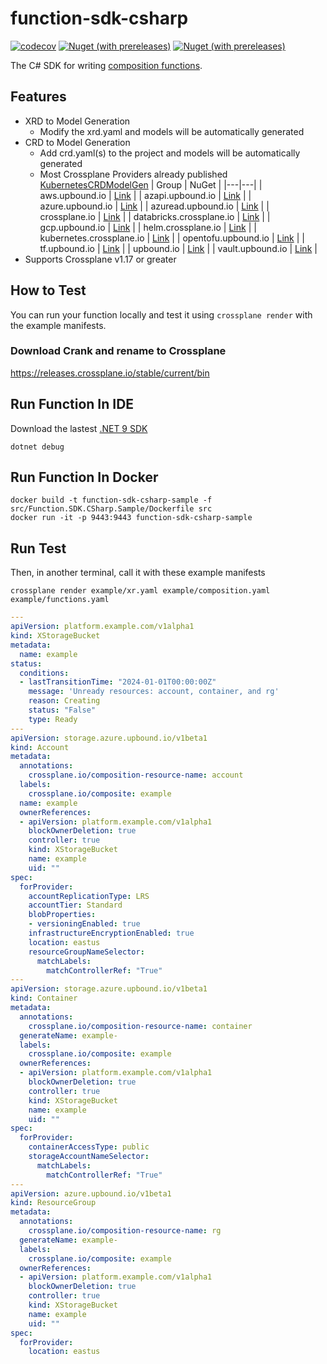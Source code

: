 # function-sdk-csharp
[![codecov](https://codecov.io/gh/IvanJosipovic/function-sdk-csharp/graph/badge.svg?token=Xzi1otVyUo)](https://codecov.io/gh/IvanJosipovic/function-sdk-csharp)
[![Nuget (with prereleases)](https://img.shields.io/nuget/vpre/Function.SDK.CSharp.svg?style=flat-square)](https://www.nuget.org/packages?q=Function.SDK.CSharp)
[![Nuget (with prereleases)](https://img.shields.io/nuget/dt/Function.SDK.CSharp.svg?style=flat-square)](https://www.nuget.org/packages?q=Function.SDK.CSharp)

The C# SDK for writing [composition functions](https://docs.crossplane.io/latest/composition/compositions/).

## Features
- XRD to Model Generation
  - Modify the xrd.yaml and models will be automatically generated
- CRD to Model Generation
  - Add crd.yaml(s) to the project and models will be automatically generated
  - Most Crossplane Providers already published [KubernetesCRDModelGen](https://github.com/IvanJosipovic/KubernetesCRDModelGen?tab=readme-ov-file#published-packages)
    | Group | NuGet |
    |---|---|
    | aws.upbound.io | [Link](https://www.nuget.org/packages/KubernetesCRDModelGen.Models.aws.upbound.io/) |
    | azapi.upbound.io | [Link](https://www.nuget.org/packages/KubernetesCRDModelGen.Models.azapi.upbound.io/) |
    | azure.upbound.io | [Link](https://www.nuget.org/packages/KubernetesCRDModelGen.Models.azure.upbound.io/) |
    | azuread.upbound.io | [Link](https://www.nuget.org/packages/KubernetesCRDModelGen.Models.azuread.upbound.io/) |
    | crossplane.io | [Link](https://www.nuget.org/packages/KubernetesCRDModelGen.Models.crossplane.io/) |
    | databricks.crossplane.io | [Link](https://www.nuget.org/packages/KubernetesCRDModelGen.Models.databricks.crossplane.io/) |
    | gcp.upbound.io | [Link](https://www.nuget.org/packages/KubernetesCRDModelGen.Models.gcp.upbound.io/) |
    | helm.crossplane.io | [Link](https://www.nuget.org/packages/KubernetesCRDModelGen.Models.helm.crossplane.io/) |
    | kubernetes.crossplane.io | [Link](https://www.nuget.org/packages/KubernetesCRDModelGen.Models.kubernetes.crossplane.io/) |
    | opentofu.upbound.io | [Link](https://www.nuget.org/packages/KubernetesCRDModelGen.Models.opentofu.upbound.io/) |
    | tf.upbound.io | [Link](https://www.nuget.org/packages/KubernetesCRDModelGen.Models.tf.upbound.io/) |
    | upbound.io | [Link](https://www.nuget.org/packages/KubernetesCRDModelGen.Models.upbound.io/) |
    | vault.upbound.io | [Link](https://www.nuget.org/packages/KubernetesCRDModelGen.Models.vault.upbound.io/) |
- Supports Crossplane v1.17 or greater

## How to Test

You can run your function locally and test it using `crossplane render`
with the example manifests.

### Download Crank and rename to Crossplane
https://releases.crossplane.io/stable/current/bin

## Run Function In IDE
Download the lastest [.NET 9 SDK](https://dotnet.microsoft.com/en-us/download/dotnet/9.0)
```shell
dotnet debug
```

## Run Function In Docker
```shell
docker build -t function-sdk-csharp-sample -f src/Function.SDK.CSharp.Sample/Dockerfile src
docker run -it -p 9443:9443 function-sdk-csharp-sample
```

## Run Test
Then, in another terminal, call it with these example manifests
```
crossplane render example/xr.yaml example/composition.yaml example/functions.yaml
```

```yaml
---
apiVersion: platform.example.com/v1alpha1
kind: XStorageBucket
metadata:
  name: example
status:
  conditions:
  - lastTransitionTime: "2024-01-01T00:00:00Z"
    message: 'Unready resources: account, container, and rg'
    reason: Creating
    status: "False"
    type: Ready
---
apiVersion: storage.azure.upbound.io/v1beta1
kind: Account
metadata:
  annotations:
    crossplane.io/composition-resource-name: account
  labels:
    crossplane.io/composite: example
  name: example
  ownerReferences:
  - apiVersion: platform.example.com/v1alpha1
    blockOwnerDeletion: true
    controller: true
    kind: XStorageBucket
    name: example
    uid: ""
spec:
  forProvider:
    accountReplicationType: LRS
    accountTier: Standard
    blobProperties:
    - versioningEnabled: true
    infrastructureEncryptionEnabled: true
    location: eastus
    resourceGroupNameSelector:
      matchLabels:
        matchControllerRef: "True"
---
apiVersion: storage.azure.upbound.io/v1beta1
kind: Container
metadata:
  annotations:
    crossplane.io/composition-resource-name: container
  generateName: example-
  labels:
    crossplane.io/composite: example
  ownerReferences:
  - apiVersion: platform.example.com/v1alpha1
    blockOwnerDeletion: true
    controller: true
    kind: XStorageBucket
    name: example
    uid: ""
spec:
  forProvider:
    containerAccessType: public
    storageAccountNameSelector:
      matchLabels:
        matchControllerRef: "True"
---
apiVersion: azure.upbound.io/v1beta1
kind: ResourceGroup
metadata:
  annotations:
    crossplane.io/composition-resource-name: rg
  generateName: example-
  labels:
    crossplane.io/composite: example
  ownerReferences:
  - apiVersion: platform.example.com/v1alpha1
    blockOwnerDeletion: true
    controller: true
    kind: XStorageBucket
    name: example
    uid: ""
spec:
  forProvider:
    location: eastus
```
